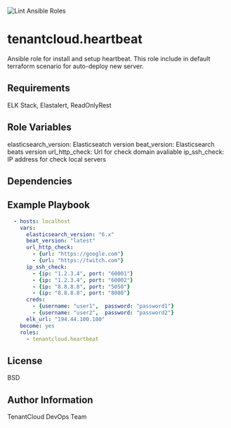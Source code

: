 
![Lint Ansible Roles](https://github.com/tenantcloud/ansible-role-heartbeat/workflows/Lint%20Ansible%20Roles/badge.svg?branch-master)

tenantcloud.heartbeat
=========

Ansible role for install and setup heartbeat. This role include in default terraform scenario for auto-deploy new server.

Requirements
------------

ELK Stack, Elastalert, ReadOnlyRest

Role Variables
--------------

elasticsearch_version: Elasticseatch version
beat_version: Elasticsearch beats version
url_http_check: Url for check domain avaliable
ip_ssh_check: IP address for check local servers

Dependencies
------------

Example Playbook
----------------

```yaml
  - hosts: localhost
    vars:
      elasticsearch_version: "6.x"
      beat_version: "latest"
      url_http_check:
        - {url: "https://google.com"}
        - {url: "https://twitch.com"}
      ip_ssh_check:
        - {ip: "1.2.3.4", port: "60001"}
        - {ip: "1.2.3.4", port: "60002"}
        - {ip: "8.8.8.8", port: "5050"}
        - {ip: "8.8.8.8", port: "8080"}
      creds:
        - {username: "user1",  password: "password1"}
        - {username: "user2",  password: "password2"}
      elk_url: "194.44.100.100"
    become: yes
    roles:
      - tenantcloud.heartbeat
```

License
-------

BSD

Author Information
------------------

TenantCloud DevOps Team
